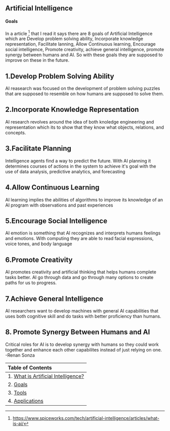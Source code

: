## Artificial Intelligence
#### Goals

In a article [^1] that I read it says there are 8 goals of Artificial Intelligence which are Develop problem solving ability, Incorporate knowledge representation, Facilitate lanning, Allow Continuous learning, Encourage social intelligence, Promote creativity, achieve general intelligence, promote synergy between humans and AI. So with these goals they are supposed to improve on these in the future.
## 1.Develop Problem Solving Ability
AI reasearch was focused on the development of problem solving puzzles that are supposed to resemble on how humans are supposed to solve them.
## 2.Incorporate Knowledge Representation
AI research revolves around the idea of both knoledge engineering and representation which its to show that they know what objects, relations, and concepts.
## 3.Facilitate Planning
Intelligence agents find a way to predict the future. With AI planning it determines courses of actions in the system to achieve it's goal with the use of data analysis, predictive analytics, and forecasting
## 4.Allow Continuous Learning
AI learning implies the abilities of algorithms to improve its knowledge of an AI program with observations and past experiences  
## 5.Encourage Social Intelligence
AI emotion is something that AI recognizes and interprets humans feelings and emotions. With computing they are able to read facial expressions, voice tones, and body language
## 6.Promote Creativity
AI promotes creativity and artificial thinking that helps humans complete tasks better. AI go through data and go through many options to create paths for us to progress.
## 7.Achieve General Intelligence
AI researchers want to develop machines with general AI capabilities that uses both cognitive skill and do tasks with better proficiency than humans.
## 8. Promote Synergy Between Humans and AI
Critical roles for AI is to develop synergy with humans so they could work together and enhance each other capabilites instead of just relying on one.
-Renan Sonza
[^1]: https://www.spiceworks.com/tech/artificial-intelligence/articles/what-is-ai/ 


|Table of Contents|
|:------|
| 1. [What is Artificial Intelligence?](https://github.com/balazodeldiablo/IT115/blob/main/Artificial%20Intelligence%20-%20Wiki/Artificial_Intelligence.md) |
| 2. [Goals](https://github.com/balazodeldiablo/IT115/blob/main/Artificial%20Intelligence%20-%20Wiki/Goals.md) |
| 3. [Tools](https://github.com/balazodeldiablo/IT115/blob/main/Artificial%20Intelligence%20-%20Wiki/Tools.md) |
| 4. [Applications](https://github.com/balazodeldiablo/Software-Development-Tools---Assigment-2/blob/main/Artificial%20Intelligence%20-%20Wiki/Application.md)|
